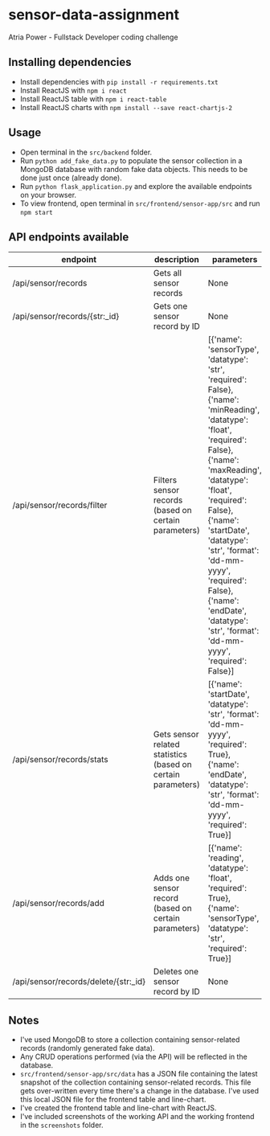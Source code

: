 # sensor-data-assignment
Atria Power - Fullstack Developer coding challenge

## Installing dependencies
- Install dependencies with `pip install -r requirements.txt`
- Install ReactJS with `npm i react`
- Install ReactJS table with `npm i react-table`
- Install ReactJS charts with `npm install --save react-chartjs-2`

## Usage
- Open terminal in the `src/backend` folder.
- Run `python add_fake_data.py` to populate the sensor collection in a MongoDB database with random fake data objects. This needs to be done just once (already done).
- Run `python flask_application.py` and explore the available endpoints on your browser.
- To view frontend, open terminal in `src/frontend/sensor-app/src` and run `npm start`

## API endpoints available
|  endpoint | description | parameters | example | methods |
|---------- | ---------- | ---------- | ---------- | ---------- |
| /api/sensor/records | Gets all sensor records | None | /api/sensor/records | ['GET'] |
| /api/sensor/records/{str:_id} | Gets one sensor record by ID | None | /api/sensor/records/IPKR8IF8BCVZ | ['GET'] |
| /api/sensor/records/filter | Filters sensor records (based on certain parameters) | [{'name': 'sensorType', 'datatype': 'str', 'required': False}, {'name': 'minReading', 'datatype': 'float', 'required': False}, {'name': 'maxReading', 'datatype': 'float', 'required': False}, {'name': 'startDate', 'datatype': 'str', 'format': 'dd-mm-yyyy', 'required': False}, {'name': 'endDate', 'datatype': 'str', 'format': 'dd-mm-yyyy', 'required': False}] | /api/sensor/records/filter?sensorType=temperature&minReading=10.223&maxReading=14.472&startDate=14-06-2020&endDate=31-12-2020 | ['GET'] |
| /api/sensor/records/stats | Gets sensor related statistics (based on certain parameters) | [{'name': 'startDate', 'datatype': 'str', 'format': 'dd-mm-yyyy', 'required': True}, {'name': 'endDate', 'datatype': 'str', 'format': 'dd-mm-yyyy', 'required': True}] | /api/sensor/records/stats?startDate=14-06-2020&endDate=31-12-2020 | ['GET'] |
| /api/sensor/records/add | Adds one sensor record (based on certain parameters) | [{'name': 'reading', 'datatype': 'float', 'required': True}, {'name': 'sensorType', 'datatype': 'str', 'required': True}] | /api/sensor/records/add?reading=10.224&sensorType=temperature | ['POST'] |
| /api/sensor/records/delete/{str:_id} | Deletes one sensor record by ID | None | /api/sensor/records/delete/IPKR8IF8BCVZ | ['DELETE'] |

## Notes
- I've used MongoDB to store a collection containing sensor-related records (randomly generated fake data).
- Any CRUD operations performed (via the API) will be reflected in the database.
- `src/frontend/sensor-app/src/data` has a JSON file containing the latest snapshot of the collection containing sensor-related records. This file gets over-written every time there's a change in the database. I've used this local JSON file for the frontend table and line-chart.
- I've created the frontend table and line-chart with ReactJS.
- I've included screenshots of the working API and the working frontend in the `screenshots` folder.
